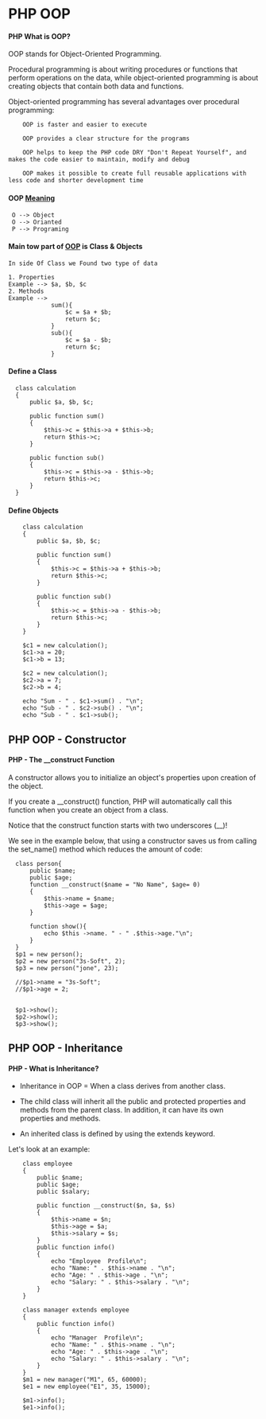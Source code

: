 # PHP OOP

#### PHP What is OOP?

OOP stands for Object-Oriented Programming.

Procedural programming is about writing procedures or functions that perform operations on the data, while object-oriented programming is about creating objects that contain both data and functions.

Object-oriented programming has several advantages over procedural programming:

        OOP is faster and easier to execute
        
        OOP provides a clear structure for the programs
        
        OOP helps to keep the PHP code DRY "Don't Repeat Yourself", and makes the code easier to maintain, modify and debug
        
        OOP makes it possible to create full reusable applications with less code and shorter development time



 #### OOP [Meaning](https://www.w3schools.com/php/php_oop_what_is.asp)
        
     O --> Object
     O --> Orianted
     P --> Programing
     
     
#### Main tow part of [OOP](https://www.php.net/manual/en/language.oop5.php) is **Class** & **Objects**

    In side Of Class we Found two type of data

    1. Properties
    Example --> $a, $b, $c
    2. Methods 
    Example --> 
                sum(){
                    $c = $a + $b;
                    return $c;
                }
                sub(){
                    $c = $a - $b;
                    return $c;
                }
    
    
#### Define a Class
        
      class calculation
      {
          public $a, $b, $c;
      
          public function sum()
          {
              $this->c = $this->a + $this->b;
              return $this->c;
          }
      
          public function sub()
          {
              $this->c = $this->a - $this->b;
              return $this->c;
          }
      }
   
#### Define Objects
 
        class calculation
        {
            public $a, $b, $c;
        
            public function sum()
            {
                $this->c = $this->a + $this->b;
                return $this->c;
            }
        
            public function sub()
            {
                $this->c = $this->a - $this->b;
                return $this->c;
            }
        }
        
        $c1 = new calculation();
        $c1->a = 20;
        $c1->b = 13;
        
        $c2 = new calculation();
        $c2->a = 7;
        $c2->b = 4;
        
        echo "Sum - " . $c1->sum() . "\n";
        echo "Sub - " . $c2->sub() . "\n";
        echo "Sub - " . $c1->sub();
        
        
        
## PHP OOP - Constructor

#### PHP - The __construct Function

A constructor allows you to initialize an object's properties upon creation of the object.

If you create a __construct() function, PHP will automatically call this function when you create an object from a class.

Notice that the construct function starts with two underscores (__)!

We see in the example below, that using a constructor saves us from calling the set_name() method which reduces the amount of code:
        
      class person{
          public $name;
          public $age;
          function __construct($name = "No Name", $age= 0)
          {
              $this->name = $name;
              $this->age = $age;
          }
      
          function show(){
              echo $this ->name. " - " .$this->age."\n";
          }
      }
      $p1 = new person();
      $p2 = new person("3s-Soft", 2);
      $p3 = new person("jone", 23);
      
      //$p1->name = "3s-Soft";
      //$p1->age = 2;
      
      
      $p1->show();
      $p2->show();
      $p3->show();


## PHP OOP - Inheritance

#### PHP - What is Inheritance?

* Inheritance in OOP = When a class derives from another class.

* The child class will inherit all the public and protected properties and methods from the parent class. In addition, it can have its own properties and methods.

* An inherited class is defined by using the extends keyword.

Let's look at an example:

        class employee
        {
            public $name;
            public $age;
            public $salary;
        
            public function __construct($n, $a, $s)
            {
                $this->name = $n;
                $this->age = $a;
                $this->salary = $s;
            }
            public function info()
            {
                echo "Employee  Profile\n";
                echo "Name: " . $this->name . "\n";
                echo "Age: " . $this->age . "\n";
                echo "Salary: " . $this->salary . "\n";
            }
        }
        
        class manager extends employee
        {
            public function info()
            {
                echo "Manager  Profile\n";
                echo "Name: " . $this->name . "\n";
                echo "Age: " . $this->age . "\n";
                echo "Salary: " . $this->salary . "\n";
            }
        }
        $m1 = new manager("M1", 65, 60000);
        $e1 = new employee("E1", 35, 15000);
        
        $m1->info();
        $e1->info();
        

    